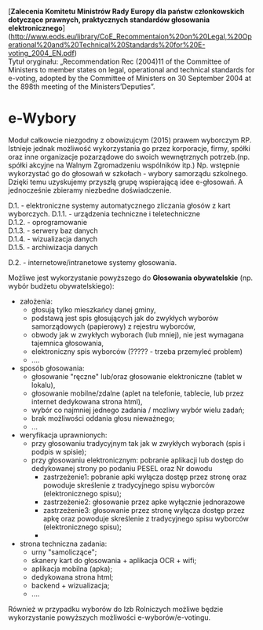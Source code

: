[**Zalecenia Komitetu Ministrów Rady Europy dla państw członkowskich dotyczące prawnych, praktycznych standardów głosowania elektronicznego**] (http://www.eods.eu/library/CoE_Recommentaion%20on%20Legal,%20Operational%20and%20Technical%20Standards%20for%20E-voting_2004_EN.pdf)  
Tytuł oryginału: „Recommendation Rec (2004)11 of the Committee of Ministers to member states on legal, operational and technical standards for e-voting, adopted by the Committee of Ministers on 30 September 2004 at the 898th
meeting of the Ministers’Deputies”.

# e-Wybory

Moduł całkowcie niezgodny z obowizujcym (2015) prawem wyborczym  RP.  
Istnieje jednak możliwość wykorzystania go  przez korporacje, firmy, spółki oraz inne organizacje pozarządowe do swoich wewnętrznych potrzeb.(np. spółki akcyjne na Walnym Zgromadzeniu wspólników itp.)
Np. wstępnie wykorzystać go do głosowań w szkołach - wybory samorządu szkolnego. Dzięki temu uzyskujemy przyszłą grupę wspierającą idee e-głosowań. A jednocześnie zbieramy niezbedne doświadczenie.

D.1. - elektroniczne systemy automatycznego zliczania głosów z kart wyborczych.
    D.1.1. - urządzenia techniczne i teletechniczne  
    D.1.2. - oprogramowanie  
    D.1.3. - serwery baz danych  
    D.1.4. - wizualizacja danych  
    D.1.5. - archiwizacja danych  

D.2. - internetowe/intranetowe systemy głosowania.

Możliwe jest wykorzystanie powyższego do **Głosowania obywatelskie** (np. wybór budżetu obywatelskiego):   
* założenia:
    - głosują tylko mieszkańcy danej gminy,  
    - podstawą jest spis głosujących jak do zwykłych wyborów samorządowych (papierowy) z rejestru wyborców,  
    - obwody jak w zwykłych wyborach (lub mniej), nie jest wymagana tajemnica głosowania,
    - elektroniczny spis wyborców (????? - trzeba przemyleć problem)
    - ....  
* sposób głosowania:  
    - głosowanie "ręczne" lub/oraz głosowanie elektroniczne (tablet w lokalu), 
    - głosowanie mobilne/zdalne (aplet na telefonie, tablecie, lub przez internet dedykowana strona html),  
    - wybór co najmniej jednego zadania / mozliwy wybór wielu zadań;
    - brak możliwości oddania głosu nieważnego;
    - ...  
* weryfikacja uprawnionych:  
    - przy głosowaniu tradycyjnym tak jak w zwykłych wyborach (spis i podpis w spisie);  
    - przy głosowaniu elektronicznym: pobranie aplikacji lub dostęp do dedykowanej strony po podaniu PESEL oraz Nr dowodu  
        * zastrzeżenie1: pobranie apki wyłącza dostęp przez stronę oraz powoduje skreślenie z tradycyjnego spisu wyborców (elektronicznego spisu);  
        * zastrzeżenie2: głosowanie przez apke wyłącznie jednorazowe
        * zastrzeżenie3: głosowanie przez stronę wyłącza dostęp przez apkę oraz powoduje skreślenie z tradycyjnego spisu wyborców (elektronicznego spisu);
        * 
* strona techniczna zadania:  
    - urny "samoliczące";  
    - skanery kart do głosowania + aplikacja OCR + wifi;  
    - aplikacja mobilna (apka);  
    - dedykowana strona html;  
    - backend + wizualizacja;  
    - ....  

Również w przypadku wyborów do Izb Rolniczych możliwe będzie wykorzystanie powyższych możliwości e-wyborów/e-votingu.
